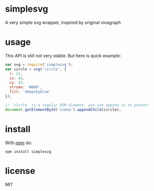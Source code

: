 # simplesvg

A very simple svg wrapper, inspired by original vivagraph

# usage

This API is still not very stable. But here is quick example:

``` js
var svg = require('simplesvg');
var circle = svg('circle', {
  r: 21,
  cx: 42,
  cy: 42,
  stroke: '#000',
  fill: 'deepskyblue'
});

// `circle` is a regular DOM element, you can append it to parent:
document.getElementById('scene').appendChild(circle);
```

# install

With [npm](https://npmjs.org) do:

```
npm install simplesvg
```

# license

MIT

